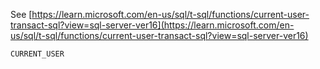 See [https://learn.microsoft.com/en-us/sql/t-sql/functions/current-user-transact-sql?view=sql-server-ver16](https://learn.microsoft.com/en-us/sql/t-sql/functions/current-user-transact-sql?view=sql-server-ver16)
```
CURRENT_USER
```
